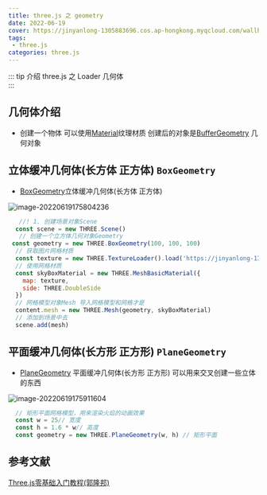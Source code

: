 ```yaml
---
title: three.js 之 geometry
date: 2022-06-19
cover: https://jinyanlong-1305883696.cos.ap-hongkong.myqcloud.com/wallhaven-z8ev7o.jpg
tags:
 - three.js
categories: three.js
---
```


::: tip 介绍
three.js 之 Loader 几何体<br>
:::

<!-- more -->

## 几何体介绍

* 创建一个物体 可以使用[Material](./3_1_three.js_Material.md)纹理材质 创建后的对象是[BufferGeometry](https://threejs.org/docs/index.html#api/zh/core/BufferGeometry) 几何对象

## 立体缓冲几何体(长方体 正方体)  `BoxGeometry`

* [BoxGeometry](https://threejs.org/docs/index.html?q=BoxGeometry#api/zh/geometries/BoxGeometry)立体缓冲几何体(长方体 正方体)

![image-20220619175804236](https://jinyanlong-1305883696.cos.ap-hongkong.myqcloud.com/image-20220619175804236.png)

```js
   //! 1. 创建场景对象Scene
  const scene = new THREE.Scene()
   // 创建一个立方体几何对象Geometry
 const geometry = new THREE.BoxGeometry(100, 100, 100)
  // 获取图片网格材质
  const texture = new THREE.TextureLoader().load('https://jinyanlong-1305883696.cos.ap-hongkong.myqcloud.com/%E5%B0%8Fmao.jpg')
  // 使用网格材质
  const skyBoxMaterial = new THREE.MeshBasicMaterial({
    map: texture,
    side: THREE.DoubleSide
  })
  // 网格模型对象Mesh 导入网格模型和网格才是
  content.mesh = new THREE.Mesh(geometry, skyBoxMaterial)
  // 添加到场景中去
  scene.add(mesh)
```

## 平面缓冲几何体(长方形 正方形) `PlaneGeometry`

* [PlaneGeometry](https://threejs.org/docs/index.html?q=PlaneGeometry#api/zh/geometries/PlaneGeometry) 平面缓冲几何体(长方形 正方形) 可以用来交叉创建一些立体的东西

![image-20220619175911604](https://jinyanlong-1305883696.cos.ap-hongkong.myqcloud.com/image-20220619175911604.png)

```js
  // 矩形平面网格模型，用来渲染火焰的动画效果
  const w = 25// 宽度
  const h = 1.6 * w// 高度
  const geometry = new THREE.PlaneGeometry(w, h) // 矩形平面
```

##  参考文献

[Three.js零基础入门教程(郭隆邦)](http://www.yanhuangxueyuan.com/Three.js/)
